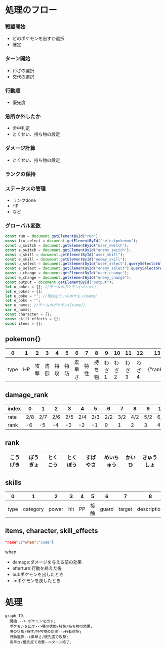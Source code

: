 # 処理のフロー

### 戦闘開始

- どのポケモンを出すか選択
- 確定

### ターン開始

- わざの選択
- 交代の選択

### 行動順
- 優先度
  
### 急所か外したか
- 命中判定
- とくせい、持ち物の設定

### ダメージ計算

- とくせい、持ち物の設定

### ランクの保持

### ステータスの管理

- ランクdone
- HP
- など

### グローバル変数

```js
const run = document.getElementById("run");
const fix_select = document.getElementById("selectpokemon");
const u_switch = document.getElementById("user_switch");
const e_switch = document.getElementById("enemy_switch");
const u_skill = document.getElementById("user_skill");
const e_skill = document.getElementById("enemy_skill");
const u_select = document.getElementById("user_select").querySelectorAll("input");
const e_select = document.getElementById("enemy_select").querySelectorAll("input");
const u_change = document.getElementById("user_change");
const e_change = document.getElementById("enemy_change");
const output = document.getElementById("output");
let u_pokes = {}; //チームのポケモン(struct)
let e_pokes = {};
let u_poke = ""; //現在出ているポケモン(name)
let e_poke = "";
var u_names; //チームのポケモン([name])
var e_names;
const character = {};
const skill_effects = {};
const items = {};
```

## pokemon{}

| 0    | 1   | 2    | 3    | 4    | 5    | 6      | 7    | 8      | 9      | 10     | 11     | 12     | 13       |
| ---- | --- | ---- | ---- | ---- | ---- | ------ | ---- | ------ | ------ | ------ | ------ | ------ | -------- |
| type | HP  | 攻撃 | 防御 | 特攻 | 特防 | 素早さ | 特性 | 持ち物 | わざ 1 | わざ 2 | わざ 3 | わざ 4 | {"rank"} |

## damage_rank

| index | 0   | 1   | 2   | 3   | 4   | 5   | 6   | 7   | 8   | 9   | 10  | 11  | 12  |
| ----- | --- | --- | --- | --- | --- | --- | --- | --- | --- | --- | --- | --- | --- |
| rate  | 2/8 | 2/7 | 2/6 | 2/5 | 2/4 | 2/3 | 2/2 | 3/2 | 4/2 | 5/2 | 6/2 | 7/2 | 8/2 |
| rank  | -6  | -5  | -4  | -3  | -2  | -1  | 0   | 1   | 2   | 3   | 4   | 5   | 6   |

## rank

| こうげき | ぼうぎょ | とくこう | とくぼう | すばやさ | めいちゅう | かいひ | きゅうしょ |
| -------- | -------- | -------- | -------- | -------- | ---------- | ------ | ---------- |


## skills

| 0    | 1        | 2     | 3   | 4   | 5    | 6     | 7      | 8           |
| ---- | -------- | ----- | --- | --- | ---- | ----- | ------ | ----------- |
| type | category | power | hit | PP  | 接触 | guard | target | description |

## items, character, skill_effects

```json
"name":{"when":"code"}
```
when
- damage:ダメージを与える前の効果
- afterturn:行動を終えた後
- out:ポケモンを出したとき
- in:ポケモンを戻したとき


# 処理
```mermaid
graph TD;
  開始 --> ポケモンを出す;
  ポケモンを出す-->場の状態/特性/持ち物の効果;
  場の状態/特性/持ち物の効果-->行動選択;
  行動選択-->素早さ/優先度で攻撃;
  素早さ/優先度で攻撃-->ターン終了;
```